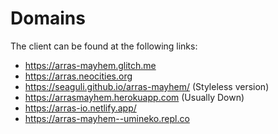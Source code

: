 # Domains
The client can be found at the following links:

- <https://arras-mayhem.glitch.me>
- <https://arras.neocities.org>
- <https://seaguli.github.io/arras-mayhem/> (Styleless version)
- <https://arrasmayhem.herokuapp.com> (Usually Down)
- <https://arras-io.netlify.app/>
- <https://arras-mayhem--umineko.repl.co>
